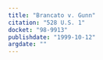 ```yaml
---
title: "Brancato v. Gunn"
citation: "528 U.S. 1"
docket: "98-9913"
publishdate: "1999-10-12"
argdate: ""
---
```

